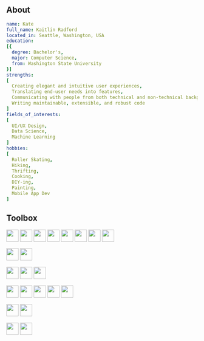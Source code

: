 ## About
```yaml
name: Kate
full_name: Kaitlin Radford
located_in: Seattle, Washington, USA
education: 
[{
  degree: Bachelor's,
  major: Computer Science,
  from: Washington State University
}]
strengths:
[
  Creating elegant and intuitive user experiences,
  Translating end-user needs into features,
  Communicating with people from both technical and non-technical backgrounds,
  Writing maintainable, extensible, and robust code
]
fields_of_interests: 
[
  UI/UX Design,
  Data Science,
  Machine Learning
]
hobbies: 
[
  Roller Skating,
  Hiking,
  Thrifting,
  Cooking,
  DIY-ing,
  Painting,
  Mobile App Dev
]
```
## Toolbox
<img height="32" width="32" src="https://cdn.simpleicons.org/javascript"/> <img height="32" width="32" src="https://cdn.simpleicons.org/typescript"/> <img height="32" width="32" src="https://cdn.simpleicons.org/python"/> <img height="32" width="32" src="https://cdn.simpleicons.org/c"/> <img height="32" width="32" src="https://cdn.simpleicons.org/c++"/> <img height="32" width="32" src="https://cdn.simpleicons.org/css3"/>  <img height="32" width="32" src="https://cdn.simpleicons.org/gnubash"/> <img height="32" width="32" src="https://cdn.simpleicons.org/swift"/>

<img height="32" width="32" src="https://cdn.simpleicons.org/mysql"/> <img height="32" width="32" src="https://cdn.simpleicons.org/mongodb"/>

<img height="32" width="32" src="https://cdn.simpleicons.org/amazonaws"/> <img height="32" width="32" src="https://cdn.simpleicons.org/microsoftazure"/> <img height="32" width="32" src="https://cdn.simpleicons.org/heroku"/>

<img height="32" width="32" src="https://cdn.simpleicons.org/react"/> <img height="32" width="32" src="https://cdn.simpleicons.org/expo"/> <img height="32" width="32" src="https://cdn.simpleicons.org/ubuntu"/> <img height="32" width="32" src="https://cdn.simpleicons.org/express"/> <img height="32" width="32" src="https://cdn.simpleicons.org/mui"/>

<img height="32" width="32" src="https://cdn.simpleicons.org/twilio"/> <img height="32" width="32" src="https://cdn.simpleicons.org/sentry"/>

<img height="32" width="32" src="https://cdn.simpleicons.org/canva"/> <img height="32" width="32" src="https://cdn.simpleicons.org/figma"/>
